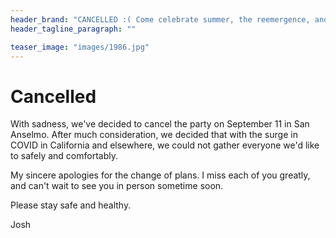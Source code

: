 ```yaml
---
header_brand: "CANCELLED :( Come celebrate summer, the reemergence, and Josh's birthday"
header_tagline_paragraph: ""

teaser_image: "images/1986.jpg" 
---
```


# Cancelled 

With sadness, we've decided to cancel the party on September 11 in San Anselmo. After much consideration, we decided that with the surge in COVID in California and elsewhere, we could not gather everyone we'd like to safely and comfortably. 

My sincere apologies for the change of plans. I miss each of you greatly, and can't wait to see you in person sometime soon.

Please stay safe and healthy.

Josh

